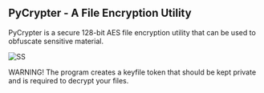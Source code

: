 ## PyCrypter - A File Encryption Utility ##
PyCrypter is a secure 128-bit AES file encryption utility that can be used to obfuscate sensitive material.

![SS](https://github.com/thewalkinggeek/PyCrypter/assets/22104490/077547dd-ae44-4c6f-9917-99e21da31ac8)

WARNING! The program creates a keyfile token that should be kept private and is required to decrypt your files.
